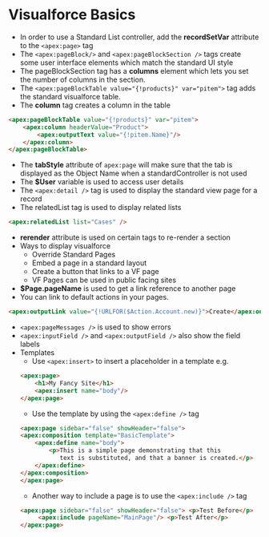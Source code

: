# Visualforce Basics

* In order to use a Standard List controller, add the **recordSetVar** attribute to the ```<apex:page>``` tag
* The ```<apex:pageBlock/>``` and ```<apex:pageBlockSection />``` tags create some user interface elements which match the standard UI style
* The pageBlockSection tag has a **columns** element which lets you set the number of columns in the section.
* The ```<apex:pageBlockTable value="{!products}" var="pitem">``` tag adds the standard visualforce table.
* The **column** tag creates a column in the table
```html
<apex:pageBlockTable value="{!products}" var="pitem">
    <apex:column headerValue="Product">
        <apex:outputText value="{!pitem.Name}"/>
    </apex:column>
</apex:pageBlockTable>
```
* The **tabStyle** attribute of ```apex:page``` will make sure that the tab is displayed as the Object Name when a standardController is not used
* The **$User** variable is used to access user details
* The ```<apex:detail />``` tag is used to display the standard view page for a record
* The relatedList tag is used to display related lists
```html
<apex:relatedList list="Cases" />
```
* **rerender** attribute is used on certain tags to re-render a section
* Ways to display visualforce
	* Override Standard Pages
	* Embed a page in a standard layout
	* Create a button that links to a VF page
	* VF Pages can be used in public facing sites
* **$Page.pageName** is used to get a link reference to another page
* You can link to default actions in your pages.
```html
<apex:outputLink value="{!URLFOR($Action.Account.new)}">Create</apex:outputLink>
```
* ```<apex:pageMessages />``` is used to show errors
* ```<apex:inputField />``` and ```<apex:outputField />``` also show the field labels
* Templates
	* Use ```<apex:insert>``` to insert a placeholder in a template
	e.g.
    ```html
    <apex:page>
    	<h1>My Fancy Site</h1>
    	<apex:insert name="body"/>
	</apex:page>
    ```
    * Use the template by using the ```<apex:define />``` tag
    ```html
    <apex:page sidebar="false" showHeader="false">
    <apex:composition template="BasicTemplate">
        <apex:define name="body">
            <p>This is a simple page demonstrating that this
               text is substituted, and that a banner is created.</p>
        </apex:define>
   </apex:composition>
   </apex:page>
   ```
   * Another way to include a page is to use the ```<apex:include />``` tag
   ```html
   <apex:page sidebar="false" showHeader="false"> <p>Test Before</p>
   		<apex:include pageName="MainPage"/> <p>Test After</p>
   </apex:page>
   ```